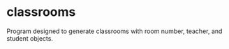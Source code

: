 # classrooms
Program designed to generate classrooms with room number, teacher, and student objects.
